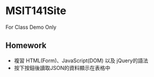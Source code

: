 # MSIT141Site
For Class Demo Only

## Homework
- 複習 HTML(Form)、JavaScript(DOM) 以及 jQuery的語法
- 按下按鈕後讀取JSON的資料顯示在表格中
